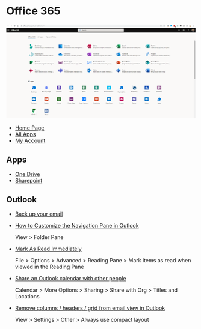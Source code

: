 # Office 365

![office 365 apps](/assets/notes/O365/o365-apps.png)

* [Home Page](https://www.office.com/)
* [All Apps](https://www.office.com/apps)
* [My Account](https://myaccount.microsoft.com/)

## Apps

* [One Drive](https://vermontgov-my.sharepoint.com/personal/kyle_mitofsky_vermont_gov/_layouts/15/onedrive.aspx)
* [Sharepoint](https://vermontgov.sharepoint.com/_layouts/15/sharepoint.aspx)


## Outlook

* [Back up your email](https://support.microsoft.com/en-us/office/back-up-your-email-e5845b0b-1aeb-424f-924c-aa1c33b18833)

* [How to Customize the Navigation Pane in Outlook](https://www.howtogeek.com/393870/how-to-customise-the-navigation-pane-in-outlook/)

  View > Folder Pane

* [Mark As Read Immediately](https://support.microsoft.com/en-us/office/mark-a-message-as-read-or-unread-59b44298-08c2-4eb7-8128-ea0fb7f52720)

  File > Options > Advanced > Reading Pane > Mark items as read when viewed in the Reading Pane

* [Share an Outlook calendar with other people](https://support.microsoft.com/en-us/office/share-an-outlook-calendar-with-other-people-353ed2c1-3ec5-449d-8c73-6931a0adab88)

  Calendar > More Options > Sharing > Share with Org > Titles and Locations

* [Remove columns / headers / grid from email view in Outlook](https://superuser.com/q/1639603/180163)

  View > Settings > Other > Always use compact layout

